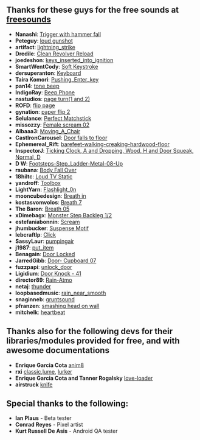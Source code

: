## Thanks for these guys for the free sounds at [freesounds](https://freesounds.org)
* **Nanashi**: [Trigger with hammer fall ](http://www.freesound.org/people/Nanashi/sounds/104412/)
* **Peteguy**: [loud gunshot ](http://www.freesound.org/people/Peteguy/sounds/161475/)
* **artifact**: [lightning_strike ](http://www.freesound.org/people/artifact/sounds/29675/)
* **Dredile**: [Clean Revolver Reload ](http://www.freesound.org/people/Dredile/sounds/177863/)
* **joedeshon**: [keys_inserted_into_ignition ](http://www.freesound.org/people/joedeshon/sounds/117039/)
* **SmartWentCody**: [Soft Keystroke ](http://www.freesound.org/people/SmartWentCody/sounds/179017/)
* **dersuperanton**: [Keyboard ](http://www.freesound.org/people/dersuperanton/sounds/166691/)
* **Taira Komori**: [Pushing_Enter_key ](http://www.freesound.org/people/Taira%20Komori/sounds/212527/)
* **pan14**: [tone beep ](http://www.freesound.org/people/pan14/sounds/263133/)
* **IndigoRay**: [Beep Phone ](http://www.freesound.org/people/IndigoRay/sounds/339130/)
* **nsstudios**: [page turn(1 and 2) ](http://www.freesound.org/people/nsstudios/sounds/321108/)
* **ROFD**: [flip page ](http://www.freesound.org/people/ROFD/sounds/188485/)
* **gynation**: [paper flip 2 ](http://www.freesound.org/people/gynation/sounds/82378/)
* **Selulance**: [Perfect Matchstick ](http://www.freesound.org/people/Selulance/sounds/212448/)
* **missozzy**: [Female scream 02 ](http://www.freesound.org/people/missozzy/sounds/169811/)
* **Albaaa3**: [Moving_A_Chair ](http://www.freesound.org/people/Albaaa3/sounds/153098/)
* **CastIronCarousel**: [Door falls to floor ](http://www.freesound.org/people/CastIronCarousel/sounds/216749/)
* **Ephemereal_Rift**: [barefeet-walking-creaking-hardwood-floor ](http://www.freesound.org/people/Ephemeral_Rift/sounds/77604/)
* **InspectorJ**: [Ticking Clock, A and Dropping, Wood, H and Door Squeak, Normal, D ](http://www.freesound.org/people/InspectorJ/sounds/343130/)
* **D W**: [Footsteps-Step_Ladder-Metal-08-Up ](http://www.freesound.org/people/D%20W/sounds/152794/)
* **raubana**: [Body Fall Over ](http://www.freesound.org/people/raubana/sounds/82027/)
* **18hiltc**: [Loud TV Static ](http://www.freesound.org/people/18hiltc/sounds/198761/)
* **yandroff**: [Toolbox ](http://www.freesound.org/people/yadronoff/sounds/320385/)
* **LightYarn**: [Flashlight_0n ](http://www.freesound.org/people/LightYarn/sounds/173420/)
* **mooncubedesign**: [Breath in ](http://www.freesound.org/people/mooncubedesign/sounds/319247/)
* **kostasvomvolos**: [Breath 7 ](http://www.freesound.org/people/kostasvomvolos/sounds/19866/)
* **The Baron**: [Breath 05 ](http://www.freesound.org/people/The%20Baron/sounds/98391/)
* **xDimebagx**: [Monster Step Backleg 1/2 ](http://www.freesound.org/people/xDimebagx/sounds/253684/)
* **estefaniabonnin**: [Scream ](http://www.freesound.org/people/estefaniabonnin/sounds/219867/)
* **jhumbucker**: [Suspense Motif ](http://www.freesound.org/people/jhumbucker/sounds/250542/)
* **lebcraftlp**: [Click ](http://www.freesound.org/people/lebcraftlp/sounds/192271/)
* **SassyLaur**: [pumpingair ](http://www.freesound.org/people/SassyLaur/sounds/34937/)
* **j1987**: [put_item ](http://www.freesound.org/people/j1987/sounds/335751/)
* **Benagain**: [Door Locked ](http://www.freesound.org/people/Benagain/sounds/321087/)
* **JarredGibb**: [Door- Cupboard 07 ](http://www.freesound.org/people/JarredGibb/sounds/219487/)
* **fuzzpapi**: [unlock_door ](http://www.freesound.org/people/fuzzpapi/sounds/147347/)
* **Ligidium**: [Door Knock - 41 ](http://www.freesound.org/people/Ligidium/sounds/193870/)
* **director89**: [Rain-Atmo ](http://www.freesound.org/people/director89/sounds/265627/)
* **netaj**: [thunder ](http://www.freesound.org/people/netaj/sounds/193170/)
* **loopbasedmusic**: [rain_near_smooth ](http://www.freesound.org/people/loopbasedmusic/sounds/157487/)
* **snaginneb**:  [gruntsound](http://www.freesound.org/people/snaginneb/sounds/90164/)
* **pfranzen**: [smashing head on wall](http://www.freesound.org/people/pfranzen/sounds/377157/)
* **mitchelk**: [heartbeat](https://freesound.org/people/mitchelk/sounds/136723/)

## Thanks also for the following devs for their libraries/modules provided for free, and with awesome documentations

* **Enrique Garcia Cota** [anim8](https://github.com/kikito/anim8)
* **rxi** [classic](https://github.com/rxi/classic),[lume](https://github.com/rxi/lume), [lurker](https://github.com/rxi/lurker)
* **Enrique Garcia Cota and Tanner Rogalsky** [love-loader](https://github.com/kikito/love-loader)
* **airstruck** [knife](https://love2d.org/forums/viewtopic.php?t=80896)


## Special thanks to the following:
* **Ian Plaus** - Beta tester
* **Conrad Reyes** - Pixel artist
* **Kurt Russell De Asis** - Android QA tester

